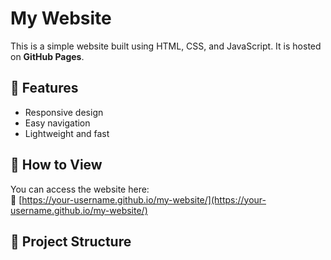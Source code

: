 # My Website

This is a simple website built using HTML, CSS, and JavaScript. It is hosted on **GitHub Pages**.

## 🌟 Features
- Responsive design
- Easy navigation
- Lightweight and fast

## 🚀 How to View
You can access the website here:  
🔗 [https://your-username.github.io/my-website/](https://your-username.github.io/my-website/)

## 📂 Project Structure
